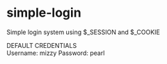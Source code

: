 # simple-login
Simple login system using $_SESSION and $_COOKIE

DEFAULT CREDENTIALS <br/>
Username: mizzy
Password: pearl
